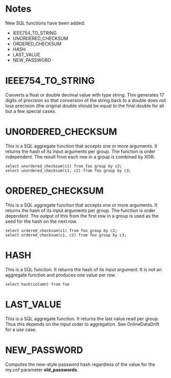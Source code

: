 # Notes #

New SQL functions have been added:
  * IEEE754\_TO\_STRING
  * UNORDERED\_CHECKSUM
  * ORDERED\_CHECKSUM
  * HASH
  * LAST\_VALUE
  * NEW\_PASSWORD

# IEEE754\_TO\_STRING #

Converts a float or double decimal value with type string. This generates 17 digits of precision so that conversion of the string back to a double does not lose precision (the original double should be equal to the final double for all but a few special cases.

# UNORDERED\_CHECKSUM #

This is a SQL aggregate function that accepts one or more arguments. It returns the hash of its input arguments per group. The function is order independent. The result from each row in a group is combined by XOR.

```
select unordered_checksum(c1) from foo group by c2;
select unordered_checksum(c1, c2) from foo group by c3;
```

# ORDERED\_CHECKSUM #

This is a SQL aggregate function that accepts one or more arguments. It returns the hash of its input arguments per group. The function is order dependent. The output of this from the first row in a group is used as the seed for the hash on the next row.

```
select ordered_checksum(c1) from foo group by c2;
select ordered_checksum(c1, c2) from foo group by c3;
```

# HASH #

This is a SQL function. It returns the hash of its input argument. It is not an aggregate function and produces one value per row.

```
select hash(column) from foo
```

# LAST\_VALUE #

This is a SQL aggregate function. It returns the last value read per group. Thus this depends on the input order to aggregation. See OnlineDataDrift for a use case.

# NEW\_PASSWORD #

Computes the new-style password hash regardless of the value for the my.cnf parameter **old\_passwords**.